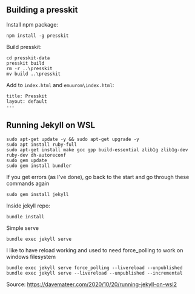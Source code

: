 ## Building a presskit

Install npm package: 

```
npm install -g presskit
```

Build presskit:

```
cd presskit-data
presskit build
rm -r ..\presskit
mv build ..\presskit
```

Add to `index.html` and `emuurom\index.html`:

```---
title: Presskit
layout: default
---
```

## Running Jekyll on WSL

```
sudo apt-get update -y && sudo apt-get upgrade -y
sudo apt install ruby-full
sudo apt-get install make gcc gpp build-essential zlib1g zlib1g-dev ruby-dev dh-autoreconf
sudo gem update
sudo gem install bundler
```

If you get errors (as I've done), go back to the start and go through these commands again

```
sudo gem install jekyll
```

Inside jekyll repo:

```
bundle install
```
Simple serve

```
bundle exec jekyll serve
```

I like to have reload working and used to need force_polling to work on windows filesystem

```
bundle exec jekyll serve force_polling --livereload --unpublished
bundle exec jekyll serve --livereload --unpublished --incremental
```

Source: https://davemateer.com/2020/10/20/running-jekyll-on-wsl2